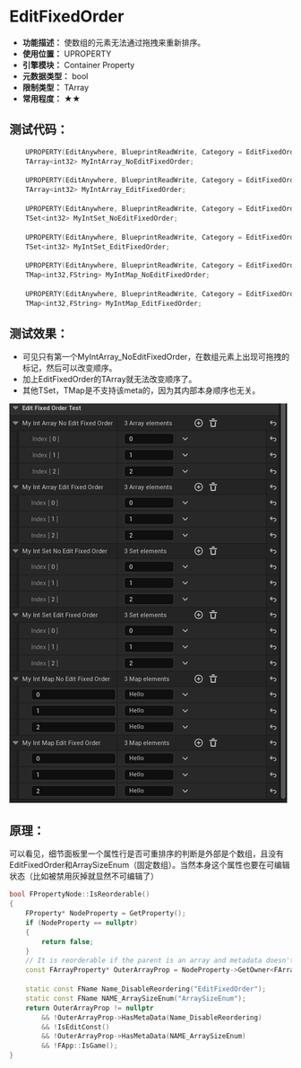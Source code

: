 ﻿# EditFixedOrder

- **功能描述：** 使数组的元素无法通过拖拽来重新排序。
- **使用位置：** UPROPERTY
- **引擎模块：** Container Property
- **元数据类型：** bool
- **限制类型：** TArray
- **常用程度：** ★★

## 测试代码：

```cpp
	UPROPERTY(EditAnywhere, BlueprintReadWrite, Category = EditFixedOrderTest)
	TArray<int32> MyIntArray_NoEditFixedOrder;

	UPROPERTY(EditAnywhere, BlueprintReadWrite, Category = EditFixedOrderTest, meta = (EditFixedOrder))
	TArray<int32> MyIntArray_EditFixedOrder;

	UPROPERTY(EditAnywhere, BlueprintReadWrite, Category = EditFixedOrderTest)
	TSet<int32> MyIntSet_NoEditFixedOrder;

	UPROPERTY(EditAnywhere, BlueprintReadWrite, Category = EditFixedOrderTest, meta = (EditFixedOrder))
	TSet<int32> MyIntSet_EditFixedOrder;

	UPROPERTY(EditAnywhere, BlueprintReadWrite, Category = EditFixedOrderTest)
	TMap<int32,FString> MyIntMap_NoEditFixedOrder;

	UPROPERTY(EditAnywhere, BlueprintReadWrite, Category = EditFixedOrderTest, meta = (EditFixedOrder))
	TMap<int32,FString> MyIntMap_EditFixedOrder;
```

## 测试效果：

- 可见只有第一个MyIntArray_NoEditFixedOrder，在数组元素上出现可拖拽的标记，然后可以改变顺序。
- 加上EditFixedOrder的TArray就无法改变顺序了。
- 其他TSet，TMap是不支持该meta的，因为其内部本身顺序也无关。

![EditFixedOrder](Meta_Container_EditFixedOrder_EditFixedOrder.gif)

## 原理：

可以看见，细节面板里一个属性行是否可重排序的判断是外部是个数组，且没有EditFixedOrder和ArraySizeEnum（固定数组）。当然本身这个属性也要在可编辑状态（比如被禁用灰掉就显然不可编辑了）

```cpp
bool FPropertyNode::IsReorderable()
{
	FProperty* NodeProperty = GetProperty();
	if (NodeProperty == nullptr)
	{
		return false;
	}
	// It is reorderable if the parent is an array and metadata doesn't prohibit it
	const FArrayProperty* OuterArrayProp = NodeProperty->GetOwner<FArrayProperty>();

	static const FName Name_DisableReordering("EditFixedOrder");
	static const FName NAME_ArraySizeEnum("ArraySizeEnum");
	return OuterArrayProp != nullptr
		&& !OuterArrayProp->HasMetaData(Name_DisableReordering)
		&& !IsEditConst()
		&& !OuterArrayProp->HasMetaData(NAME_ArraySizeEnum)
		&& !FApp::IsGame();
}
```